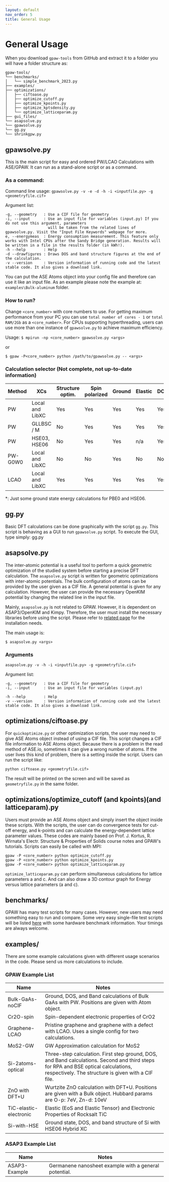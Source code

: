 ```yaml
---
layout: default
nav_order: 5
title: General Usage
---
```


# General Usage
When you download `gpaw-tools` from GitHub and extract it to a folder you will have a folder structure as:

```
gpaw-tools/
└── benchmarks/
│   └── simple_benchmark_2023.py
├── examples/
├── optimizations/
│   ├── ciftoase.py
│   ├── optimize_cutoff.py
│   ├── optimize_kpoints.py
│   ├── optimize_kptsdensity.py
│   └── optimize_latticeparam.py
├── gui_files/
└── asapsolve.py
└── gpawsolve.py
└── gg.py
└── shrinkgpw.py
```

## gpawsolve.py
This is the main script for easy and ordered PW/LCAO Calculations with ASE/GPAW. It can run as a stand-alone script or as a command.

### As a command:
Command line usage: `gpawsolve.py -v -e -d -h -i <inputfile.py> -g <geometryfile.cif>`

Argument list:
```
-g, --geometry   : Use a CIF file for geometry
-i, --input      : Use an input file for variables (input.py) If you do not use this argument, parameters 
                   will be taken from the related lines of gpawsolve.py. Visit the "Input File Keywords" webpage for more. 
e, --energymeas  : Energy consumption measurement. This feature only works with Intel CPUs after the Sandy Bridge generation. Results will be written in a file in the results folder (in kWh!).
-h --help        : Help
-d --drawfigures : Draws DOS and band structure figures at the end of the calculation.
-v --version     : Version information of running code and the latest stable code. It also gives a download link.
 ```
 
 You can put the ASE Atoms object into your config file and therefore can use it like an input file. As an example please note the example at: `examples\Bulk-aluminum` folder.
 
### How to run?
Change `<core_number>` with core numbers to use. For getting maximum performance from your PC you can use `total number of cores - 1` or `total RAM/2Gb` as a `<core_number>`. For CPUs supporting hyperthreading, users can use more than one instance of `gpawsolve.py` to achieve maximum efficiency. 

Usage:
`$ mpirun -np <core_number> gpawsolve.py <args>`

or

`$ gpaw -P<core_number> python /path/to/gpawsolve.py -- <args>`

### Calculation selector (Not complete, not up-to-date information)

 | Method | XCs                 | Structure optim. | Spin polarized | Ground | Elastic | DOS | DFT+U | Band | Electron Density | Optical |
 | ------ | ------------------- | ---------------- | -------------- | ------ | ------- | --- | ----- | ---- | ---------------- | ------- |
 |   PW   | Local and LibXC     | Yes              | Yes            | Yes    | Yes     | Yes | Yes   | Yes  | Yes              | Yes     |
 |   PW   | GLLBSC / M          | No               | Yes            | Yes    | Yes     | Yes | No    | Yes  | Yes              | Yes     |
 |   PW   | HSE03, HSE06        | No               | Yes            | Yes    | n/a     | Yes | No    | No   | No               | No      |
 | PW-G0W0| Local and LibXC     | No               | No             | Yes    | No      | No  | No    | Some | No               | No      |
 |  LCAO  | Local and LibXC     | Yes              | Yes            | Yes    | Yes     | Yes | Yes   | Yes  | Yes              | No      |

*: Just some ground state energy calculations for PBE0 and HSE06.

## gg.py
Basic DFT calculations can be done graphically with the script `gg.py`. This script is behaving as a GUI to run `gpawsolve.py` script. To execute the GUI, type simply:
  gg.py

## asapsolve.py
The inter-atomic potential is a useful tool to perform a quick geometric optimization of the studied system before starting a precise DFT calculation. The `asapsolve.py` script is written for geometric optimizations with inter-atomic potentials. The bulk configuration of atoms can be provided by the user given as a CIF file. A general potential is given for any calculation. However, the user can provide the necessary OpenKIM potential by changing the related line in the input file.

Mainly, `asapsolve.py` is not related to GPAW. However, it is dependent on ASAP3/OpenKIM and Kimpy. Therefore, the user must install the necessary libraries before using the script. Please refer to [related page](https://www.lrgresearch.org/gpaw-tools/installation/ubuntu/#installation-of-asap-and-kim-for-quick-optimization) for the installation needs.

The main usage is:

`$ asapsolve.py <args>`

### Arguments

`asapsolve.py -v -h -i <inputfile.py> -g <geometryfile.cif>`

Argument list:
```
-g, --geometry   : Use a CIF file for geometry
-i, --input      : Use an input file for variables (input.py) 

-h --help        : Help
-v --version     : Version information of running code and the latest stable code. It also gives a download link.
 ```
 
## optimizations/ciftoase.py
For `quickoptimize.py` or other optimization scripts, the user may need to give ASE Atoms object instead of using a CIF file. This script changes a CIF file information to ASE Atoms object. Because there is a problem in the read method of ASE.io, sometimes it can give a wrong number of atoms. If the user lives this kind of problem, there is a setting inside the script. Users can run the script like:

    python ciftoase.py <geometryfile.cif>

The result will be printed on the screen and will be saved as `geometryfile.py` in the same folder.

## optimizations/optimize_cutoff (and kpoints)(and latticeparam).py
Users must provide an ASE Atoms object and simply insert the object inside these scripts. With the scripts, the user can do convergence tests for cut-off energy, and k-points and can calculate the energy-dependent lattice parameter values. These codes are mainly based on Prof. J. Kortus, R. Wirnata's Electr. Structure & Properties of Solids course notes and GPAW's tutorials. Scripts can easily be called with MPI:

    gpaw -P <core_number> python optimize_cutoff.py
    gpaw -P <core_number> python optimize_kpoints.py
    gpaw -P <core_number> python optimize_latticeparam.py

`optimize_latticeparam.py` can perform simultaneous calculations for lattice parameters a and c. And can also draw a 3D contour graph for Energy versus lattice parameters (a and c).

## benchmarks/
GPAW has many test scripts for many cases. However, new users may need something easy to run and compare. Some very easy single-file test scripts will be listed [here](https://github.com/lrgresearch/gpaw-tools/tree/main/benchmarks) with some hardware benchmark information. Your timings are always welcome.

## examples/
There are some example calculations given with different usage scenarios in the code. Please send us more calculations to include.

### GPAW Example List

| Name              | Notes  | 
| ----------------- | ------ |
| Bulk-GaAs-noCIF     | Ground, DOS, and Band calculations of Bulk GaAs with PW. Positions are given with Atom object.          |
| Cr2O-spin         |Spin-dependent electronic properties of CrO2 |
| Graphene-LCAO     | Pristine graphene and graphene with a defect with LCAO. Uses a single config for two calculations. |
| MoS2-GW           | GW Approximation calculation for MoS2 |
| Si-2atoms-optical | Three-step calculation. First step ground, DOS, and Band calculations. Second and third steps for RPA and BSE optical calculations, respectively. The structure is given with a CIF file. |
| ZnO with DFT+U    | Wurtzite ZnO calculation with DFT+U. Positions are given with a Bulk object. Hubbard params are O-p: 7eV, Zn-d: 10eV|
| TiC-elastic-electronic | Elastic (EoS and Elastic Tensor) and Electronic Properties of Rocksalt TiC |
| Si-with-HSE | Ground state, DOS, and band structure of Si with HSE06 Hybrid XC | 

### ASAP3 Example List

| Name              | Notes  | 
| ----------------- | ------ |
| ASAP3-Example     | Germanene nanosheet example with a general potential.          |
